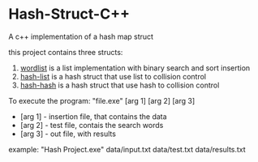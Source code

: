 # Hash-Struct-C++
A c++ implementation of a hash map struct

this project contains three structs:
  1. [wordlist](/libs/word_list.cpp) is a list implementation with binary search and sort insertion
  2. [hash-list](/libs/hash_list.cpp) is a hash struct that use list to collision control
  3. [hash-hash](/libs/hash_hash.cpp) is a hash struct that use hash to collision control
  
To execute the program:
  "file.exe" [arg 1] [arg 2] [arg 3]
  
  - [arg 1] - insertion file, that contains the data
  - [arg 2] - test file, contais the search words
  - [arg 3] - out file, with results
  
example: "Hash Project.exe" data/input.txt data/test.txt data/results.txt
